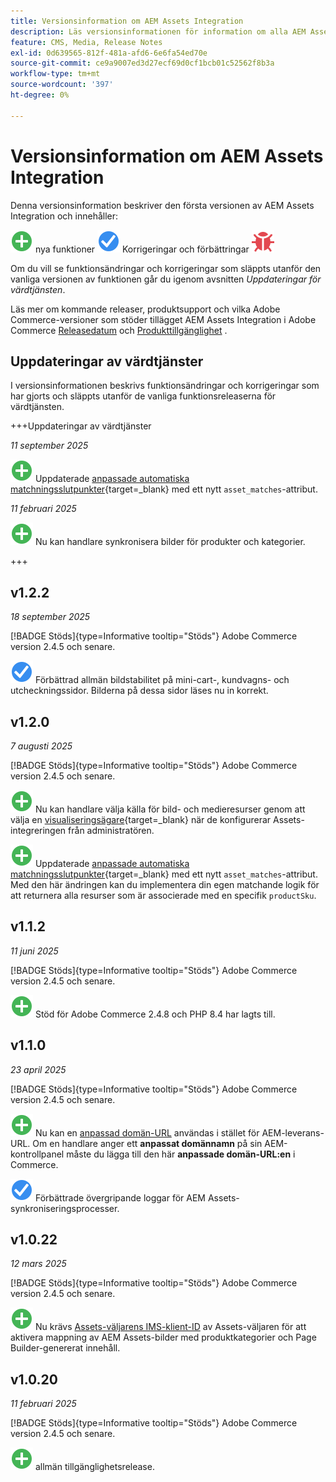 ```yaml
---
title: Versionsinformation om AEM Assets Integration
description: Läs versionsinformationen för information om alla AEM Assets Integration-utgåvor.
feature: CMS, Media, Release Notes
exl-id: 0d639565-812f-481a-afd6-6e6fa54ed70e
source-git-commit: ce9a9007ed3d27ecf69d0cf1bcb01c52562f8b3a
workflow-type: tm+mt
source-wordcount: '397'
ht-degree: 0%

---
```


# Versionsinformation om AEM Assets Integration

Denna versionsinformation beskriver den första versionen av AEM Assets Integration och innehåller:

![Nya](../assets/new.svg) nya funktioner
![ Åtgärdat problem ](../assets/fix.svg) Korrigeringar och förbättringar
![Kända fel](../assets/bug.svg)

Om du vill se funktionsändringar och korrigeringar som släppts utanför den vanliga versionen av funktionen går du igenom avsnitten _Uppdateringar för värdtjänsten_.

Läs mer om kommande releaser, produktsupport och vilka Adobe Commerce-versioner som stöder tillägget AEM Assets Integration i Adobe Commerce [Releasedatum](https://experienceleague.adobe.com/sv/docs/commerce-operations/release/planning/schedule) och [Produkttillgänglighet](https://experienceleague.adobe.com/sv/docs/commerce-operations/release/product-availability) .

## Uppdateringar av värdtjänster

I versionsinformationen beskrivs funktionsändringar och korrigeringar som har gjorts och släppts utanför de vanliga funktionsreleaserna för värdtjänsten.

+++Uppdateringar av värdtjänster

_11 september 2025_

![Nytt problem](../assets/new.svg) Uppdaterade [anpassade automatiska matchningsslutpunkter](https://experienceleague.adobe.com/sv/docs/commerce/aem-assets-integration/synchronize/custom-match){target=_blank} med ett nytt `asset_matches`-attribut.

_11 februari 2025_

![Nytt problem](../assets/new.svg) Nu kan handlare synkronisera bilder för produkter och kategorier.

+++

## v1.2.2

_18 september 2025_

[!BADGE Stöds]{type=Informative tooltip="Stöds"} Adobe Commerce version 2.4.5 och senare.

![Korrigerat problem](../assets/fix.svg)<!-- Issue ACAP-1110 --> Förbättrad allmän bildstabilitet på mini-cart-, kundvagns- och utcheckningssidor. Bilderna på dessa sidor läses nu in korrekt.

## v1.2.0

_7 augusti 2025_

[!BADGE Stöds]{type=Informative tooltip="Stöds"} Adobe Commerce version 2.4.5 och senare.

![Nytt problem](../assets/new.svg)<!-- Issue ACAP-1018 --> Nu kan handlare välja källa för bild- och medieresurser genom att välja en [visualiseringsägare](https://experienceleague.adobe.com/sv/docs/commerce/aem-assets-integration/get-started/setup-synchronization){target=_blank} när de konfigurerar Assets-integreringen från administratören.

![Nytt problem](../assets/new.svg)<!-- Issue ACAP-1078 --> Uppdaterade [anpassade automatiska matchningsslutpunkter](https://experienceleague.adobe.com/sv/docs/commerce/aem-assets-integration/synchronize/custom-match){target=_blank} med ett nytt `asset_matches`-attribut. Med den här ändringen kan du implementera din egen matchande logik för att returnera alla resurser som är associerade med en specifik `productSku`.

## v1.1.2

_11 juni 2025_

[!BADGE Stöds]{type=Informative tooltip="Stöds"} Adobe Commerce version 2.4.5 och senare.

![Nytt problem](../assets/new.svg)<!-- Issue ACAP-1041 --> Stöd för Adobe Commerce 2.4.8 och PHP 8.4 har lagts till.

## v1.1.0

_23 april 2025_

[!BADGE Stöds]{type=Informative tooltip="Stöds"} Adobe Commerce version 2.4.5 och senare.

![Nytt problem](../assets/new.svg)<!-- Issue ACAP-955 --> Nu kan en [anpassad domän-URL](https://experienceleague.adobe.com/sv/docs/commerce/aem-assets-integration/get-started/setup-synchronization#optional-configure-the-custom-domain-url) användas i stället för AEM-leverans-URL. Om en handlare anger ett **anpassat domännamn** på sin AEM-kontrollpanel måste du lägga till den här **anpassade domän-URL:en** i Commerce.

![Korrigerat problem](../assets/fix.svg)<!-- Issue ACAP-987 --> Förbättrade övergripande loggar för AEM Assets-synkroniseringsprocesser.

## v1.0.22

_12 mars 2025_

[!BADGE Stöds]{type=Informative tooltip="Stöds"} Adobe Commerce version 2.4.5 och senare.

![Nytt problem](../assets/new.svg)<!-- Issue ACAP-xx --> Nu krävs [Assets-väljarens IMS-klient-ID](https://experienceleague.adobe.com/sv/docs/commerce/aem-assets-integration/get-started/setup-synchronization) av Assets-väljaren för att aktivera mappning av AEM Assets-bilder med produktkategorier och Page Builder-genererat innehåll.

## v1.0.20

_11 februari 2025_

[!BADGE Stöds]{type=Informative tooltip="Stöds"} Adobe Commerce version 2.4.5 och senare.

![Ny](../assets/new.svg)<!-- Issue ACAP-xx --> allmän tillgänglighetsrelease.
